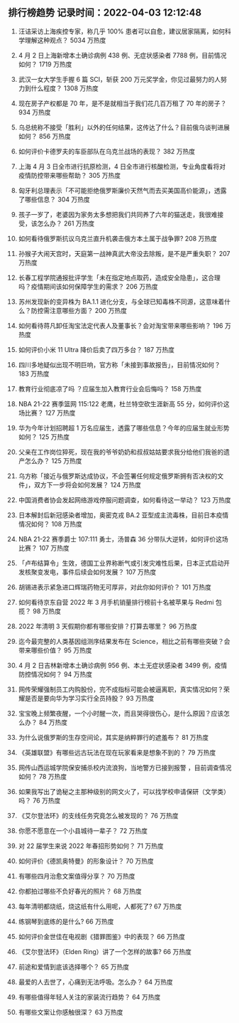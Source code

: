 
## 排行榜趋势 记录时间：2022-04-03 12:12:48
  
  1. 汪诘采访上海疾控专家，称几乎 100% 患者可以自愈，建议居家隔离，如何科学理解这种观点？ 5034 万热度
    
  2. 4 月 2 日上海新增本土确诊病例 438 例、无症状感染者 7788 例，目前情况如何？ 1719 万热度
    
  3. 武汉一女大学生手握 6 篇 SCI，斩获 200 万元奖学金，你见过最努力的人努力到什么程度？ 1308 万热度
    
  4. 现在房子产权都是 70 年，是不是就相当于我们花几百万租了 70 年的房子？ 934 万热度
    
  5. 乌总统称不接受「胜利」以外的任何结果，这传达了什么？目前俄乌谈判进展如何？ 856 万热度
    
  6. 如何评价卡德罗夫的车臣部队在乌克兰战场的表现？ 382 万热度
    
  7. 上海 4 月 3 日全市进行抗原检测，4 日全市进行核酸检测，专业角度看将对疫情防控带来哪些帮助？ 305 万热度
    
  8. 匈牙利总理表示「不可能拒绝俄罗斯廉价天然气而去买美国高价能源」，透露了哪些信息？ 304 万热度
    
  9. 孩子一岁了，老婆因为家务太多想把我们共同养了六年的猫送走，我很难接受，该怎么办？ 261 万热度
    
  10. 如何看待俄罗斯抗议乌克兰直升机袭击俄方本土属于战争罪? 208 万热度
    
  11. 孙猴子大闹天宫时，天庭第一战神真武大帝没去除叛，是不是严重失职？ 207 万热度
    
  12. 长春工程学院通报批评学生「未在指定地点取药，造成安全隐患」，这合理吗？疫情期间该如何保障学生的需求？ 206 万热度
    
  13. 苏州发现新的变异株为 BA.1.1 进化分支，与全球已知毒株不同源，这意味着什么？防控需注意哪些方面？ 200 万热度
    
  14. 如何看待蒋凡卸任淘宝法定代表人及董事长？会对淘宝带来哪些影响？ 196 万热度
    
  15. 如何评价小米 11 Ultra 降价后卖了四万多台？ 187 万热度
    
  16. 四川多地疑似出现不明巨响，官方称「未接到事故报告」，目前情况如何？ 183 万热度
    
  17. 教育行业彻底凉了吗 ？应届生加入教育行业会后悔吗？ 158 万热度
    
  18. NBA 21-22 赛季篮网 115:122 老鹰，杜兰特空砍生涯新高 55 分，如何评价这场比赛？ 127 万热度
    
  19. 华为今年计划招聘超 1 万名应届生，透露了哪些信息？今年的应届生就业形势如何？ 125 万热度
    
  20. 父亲在工作岗位猝死，现在我的爷爷奶奶和叔叔姑姑要求我分给他们我爸的遗产怎么办？ 125 万热度
    
  21. 乌方称「接近与俄罗斯达成协议，不会签署任何规定俄罗斯拥有否决权的文件」，双方下一步将会如何发展？ 124 万热度
    
  22. 中国消费者协会发起网络游戏停服问题调查，如何看待这一举动？ 123 万热度
    
  23. 日本解封后新冠感染者增加，奥密克戎 BA.2 亚型成主流毒株，目前日本疫情情况如何？ 108 万热度
    
  24. NBA 21-22 赛季爵士 107:111 勇士，汤普森 36 分带队大逆转，如何评价这场比赛？ 107 万热度
    
  25. 「卢布结算令」生效，德国工业界称断气或引发灾难性后果，日本正式启动开发核聚变发电，事件后续会如何发展？ 107 万热度
    
  26. 胡锡进表示紧急进口辉瑞药物无可厚非，对此你如何评价？ 101 万热度
    
  27. 如何看待京东自营 2022 年 3 月手机销量排行榜前十名被苹果与 Redmi 包揽？ 98 万热度
    
  28. 2022 年清明 3 天假期你都有哪些安排？打算去哪里？ 96 万热度
    
  29. 迄今最完整的人类基因组测序结果发布在 Science，相比之前有哪些突破？会带来哪些价值？ 95 万热度
    
  30. 4 月 2 日吉林新增本土确诊病例 956 例、本土无症状感染者 3499 例，疫情防控情况如何？ 94 万热度
    
  31. 网传荣耀强制员工内购股份，完不成指标可能会被逼离职，真实情况如何？荣耀是否是要向华为学习实行全员持股？ 93 万热度
    
  32. 宝宝晚上频繁夜醒，一个小时醒一次，而且哭得很伤心，是什么原因？应该怎么办？ 84 万热度
    
  33. 为什么说俄罗斯的生存空间论，其实是纳粹罪行的遮羞布？ 81 万热度
    
  34. 《英雄联盟》有哪些远古玩法在现在玩家看来是想象不到的？ 79 万热度
    
  35. 网传山西运城学院保安捕杀校内流浪狗，当地警方已接到报警 ，目前调查情况如何？ 78 万热度
    
  36. 如果我写出了诡秘之主那种级别的网文火了，可以找学校申请保研（文学类）吗？ 76 万热度
    
  37. 《艾尔登法环》的支线任务究竟怎么被发现的？ 76 万热度
    
  38. 你愿不愿意在一个小县城待一辈子？ 72 万热度
    
  39. 对 22 届学生来说 2022 年春招形势如何？ 71 万热度
    
  40. 如何评价《德凯奥特曼》的形象设计？ 70 万热度
    
  41. 有哪些四月治愈文案值得分享？ 70 万热度
    
  42. 你都拍过哪些不负好春光的照片？ 68 万热度
    
  43. 每年清明都烧纸，烧这纸有什么用呢，人都死了? 67 万热度
    
  44. 练钢琴到底练的是什么? 66 万热度
    
  45. 如何评价金世佳在电视剧《猎罪图鉴》中的表现？ 66 万热度
    
  46. 《艾尔登法环》（Elden Ring）讲了一个怎样的故事? 66 万热度
    
  47. 前途和爱情到底该选择哪个？ 65 万热度
    
  48. 最爱的人去世了，心痛到无法呼吸。怎么办？ 64 万热度
    
  49. 有哪些值得年轻人关注的家装流行趋势？ 64 万热度
    
  50. 有哪些文案让你感触很深？ 63 万热度
    